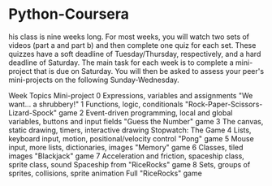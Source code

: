 Python-Coursera
===============

his class is nine weeks long. For most weeks, you will watch two sets of videos (part a and part b) and then complete one quiz for each set. These quizzes have a soft deadline of Tuesday/Thursday, respectively, and a hard deadline of Saturday. The main task for each week is to complete a mini-project that is due on Saturday. You will then be asked to assess your peer's mini-projects on the following Sunday-Wednesday.

Week	Topics	Mini-project
0	Expressions, variables and assignments	"We want... a shrubbery!"
1	Functions, logic, conditionals	"Rock-Paper-Scissors-Lizard-Spock" game
2	Event-driven programming, local and global variables, buttons and input fields	"Guess the Number" game
3	The canvas, static drawing, timers, interactive drawing	Stopwatch: The Game
4	Lists, keyboard input, motion, positional/velocity control	"Pong" game
5	Mouse input, more lists, dictionaries, images	"Memory" game
6	Classes, tiled images	"Blackjack" game
7	Acceleration and friction, spaceship class, sprite class, sound	Spaceship from "RiceRocks" game
8	Sets, groups of sprites, collisions, sprite animation	Full "RiceRocks" game





